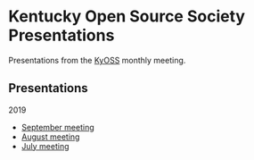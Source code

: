 # Kentucky Open Source Society Presentations

Presentations from the [KyOSS](http://kyoss.org/) monthly meeting.

## Presentations

2019
* [September meeting](2019/09-September)
* [August meeting](2019/08-August)
* [July meeting](2019/07-July)
